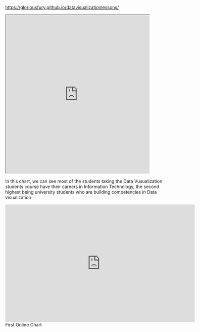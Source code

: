 https://gloriousfury.github.io/datavisualizationlessons/




<iframe src="https://public.tableau.com/views/CTSchoolDistrictsbyIncomeandGradeLevels2009-13/Sheet1?:showVizHome=no&:embed=true" width="90%" height="500"></iframe>

In this chart, we can see most of the students taking the Data Vusualization students course have their careers in Information Technology, the second highest being university students who are building competencies in Data visualization




<iframe width="600" height="371" seamless frameborder="0" scrolling="no" src="https://docs.google.com/spreadsheets/d/e/2PACX-1vTpoKUwrnqbxpXyj_69wWAA-Omlxme5xwb9JElc9YEx-meg2s_6C3-pS07k98uONJjvy1Yn5t1vk5Pq/pubchart?oid=1840343235&amp;format=interactive">
</iframe>
First Online Chart
